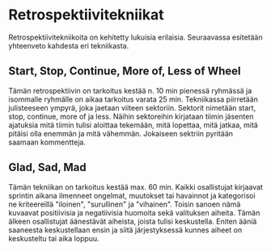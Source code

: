 # Retrospektiivitekniikat

Retrospektiivitekniikoita on kehitetty lukuisia erilaisia. Seuraavassa esitetään yhteenveto kahdesta eri tekniikasta.

## Start, Stop, Continue, More of, Less of Wheel

Tämän retrospektiivin on tarkoitus kestää n. 10 min pienessä ryhmässä ja isommalle ryhmälle on aikaa tarkoitus varata 25 min. Tekniikassa piirretään julisteeseen ympyrä, 
joka jaetaan viiteen sektoriin. Sektorit nimetään start, stop, continue, more of ja less. Näihin sektoreihin kirjataan tiimin jäsenten ajatuksia mitä tiimin tulisi 
aloittaa tekemään, mitä lopettaa, mitä jatkaa, mitä pitäisi olla enemmän ja mitä vähemmän. Jokaiseen sektriin pyritään saamaan kommentteja.

## Glad, Sad, Mad

Tämän tekniikan on tarkoitus kestää max. 60 min. Kaikki osallistujat kirjaavat sprintin aikana ilmenneet ongelmat, muutokset tai havainnot ja kategorisoi ne kriteereillä 
"iloinen", "surullinen" ja "vihainen". Toisin sanoen nämä kuvaavat positiivisia ja negatiivisia huomoita sekä valituksen aiheita. Tämän älkeen osallistujat äänestävät 
aiheista, joista tulisi keskustella. Eniten ääniä saaneesta keskustellaan ensin ja siitä järjestyksessä kunnes aiheet on keskusteltu tai aika loppuu.
